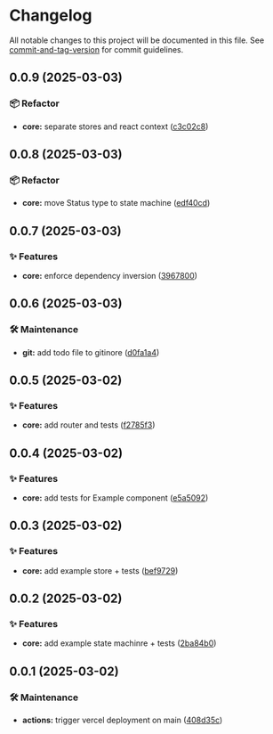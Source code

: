 # Changelog

All notable changes to this project will be documented in this file. See [commit-and-tag-version](https://github.com/absolute-version/commit-and-tag-version) for commit guidelines.

## 0.0.9 (2025-03-03)


### 📦 Refactor

* **core:** separate stores and react context ([c3c02c8](https://github.com/dimitrilahaye/deezer-podcasts-manager/commit/c3c02c8931e574705511a1bbffbeeb9c9aa5052c))

## 0.0.8 (2025-03-03)


### 📦 Refactor

* **core:** move Status type to state machine ([edf40cd](https://github.com/dimitrilahaye/deezer-podcasts-manager/commit/edf40cdb0ba17250558f72e93612406c74b7a7b8))

## 0.0.7 (2025-03-03)


### ✨ Features

* **core:** enforce dependency inversion ([3967800](https://github.com/dimitrilahaye/deezer-podcasts-manager/commit/3967800ba61094ac3c39694c1abb19df5bca997d))

## 0.0.6 (2025-03-03)


### 🛠️ Maintenance

* **git:** add todo file to gitinore ([d0fa1a4](https://github.com/dimitrilahaye/deezer-podcasts-manager/commit/d0fa1a4ebf6dfff5d8dc25942c76f7ae06310c4c))

## 0.0.5 (2025-03-02)


### ✨ Features

* **core:** add router and tests ([f2785f3](https://github.com/dimitrilahaye/deezer-podcasts-manager/commit/f2785f3c709e294aea355fc0dff21c81c77c8aa2))

## 0.0.4 (2025-03-02)


### ✨ Features

* **core:** add tests for Example component ([e5a5092](https://github.com/dimitrilahaye/deezer-podcasts-manager/commit/e5a5092221cb28f5a3dd416a803c70becc1a09a1))

## 0.0.3 (2025-03-02)


### ✨ Features

* **core:** add example store + tests ([bef9729](https://github.com/dimitrilahaye/deezer-podcasts-manager/commit/bef972999557ae6981713b3c2a007de529665116))

## 0.0.2 (2025-03-02)


### ✨ Features

* **core:** add example state machinre + tests ([2ba84b0](https://github.com/dimitrilahaye/deezer-podcasts-manager/commit/2ba84b0d8e388aea7788e286f84c3d5d82f9ed00))

## 0.0.1 (2025-03-02)


### 🛠️ Maintenance

* **actions:** trigger vercel deployment on main ([408d35c](https://github.com/dimitrilahaye/deezer-podcasts-manager/commit/408d35c6f9cdf19da4b15e4c9bed44622f44cb31))
